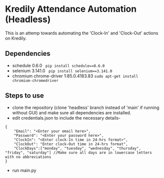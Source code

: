 # Kredily Attendance Automation (Headless)

This is an attemp towards automating the 'Clock-In' and 'Clock-Out' actions on Kredily.

## Dependencies
- schedule 0.6.0                        ``` pip install schedule==0.6.0``` 
- selenium 3.141.0                      ``` pip install selenium==3.141.0```
- chromium chrome-driver 1:85.0.4183.83 ```sudo apt-get install chromium-chromedriver```

## Steps to use
- clone the repository (clone 'headless' branch instead of 'main' if running without GUI) and make sure all dependencies are installed.
- edit credentials.json to include the necessary details-
```
{
    "Email": "<Enter your email here>",
    "Password": "<Enter your password here>",
    "ClockIn": "<Enter clock-In time in 24-hrs format>",
    "ClockOut": "Enter clock-Out time in 24-hrs format",
    "ClockDays":["monday", "tuesday", "wednesday", "thursday", "friday", "saturday"] //Make sure all days are in lowercase letters with no abbreviations
}
```
- run main.py
